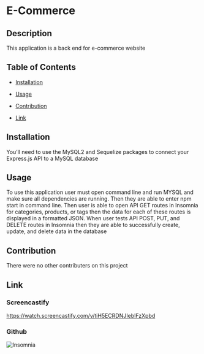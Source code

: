 # E-Commerce

## Description
This application is a back end for e-commerce website

## Table of Contents
* [Installation](#installation)

* [Usage](#usage)

* [Contribution](#contribution)

* [Link](#link)

## Installation
You’ll need to use the MySQL2 and Sequelize packages to connect your Express.js API to a MySQL database

## Usage 
To use this application user must open command line and run MYSQL and make sure all dependencies are running. Then they are able to enter npm start in command line. Then user is able to open API GET routes in Insomnia for categories, products, or tags
then the data for each of these routes is displayed in a formatted JSON. When user tests API POST, PUT, and DELETE routes in Insomnia then they are able to successfully create, update, and delete data in the database


## Contribution
There were no other contributers on this project

## Link
### Screencastify 

https://watch.screencastify.com/v/tiH5ECRDNJIebIFzXpbd
### Github 


![Insomnia](https://user-images.githubusercontent.com/100663920/178085480-78e1b87f-8117-4b8d-b95f-c992bb920f75.png)
